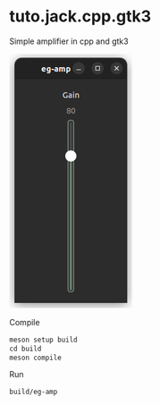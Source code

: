 # tuto.jack.cpp.gtk3
Simple amplifier in cpp and gtk3

![alt text](https://github.com/lherg/tuto.jack.cpp.gtk3/blob/main/png/tuto.jack.cpp.gtk3.png)<br/>

Compile</br>
```
meson setup build
cd build
meson compile
```

Run</br>
```
build/eg-amp
```
